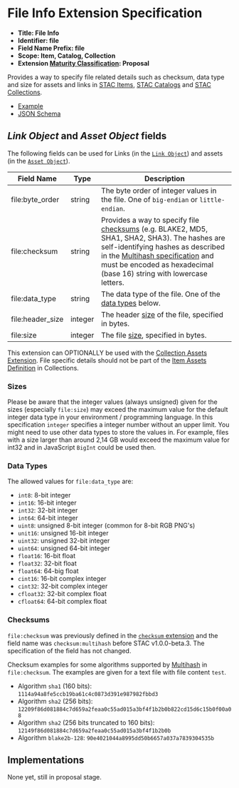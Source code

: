 # File Info Extension Specification

- **Title: File Info** 
- **Identifier: file**
- **Field Name Prefix: file**
- **Scope: Item, Catalog, Collection**
- **Extension [Maturity Classification](../README.md#extension-maturity): Proposal**

Provides a way to specify file related details such as checksum, data type and size for assets and links in [STAC Items](../../item-spec/item-spec.md), [STAC Catalogs](../../catalog-spec/catalog-spec.md) and [STAC Collections](../../collection-spec/collection-spec.md).

- [Example](examples/sentinel1.json)
- [JSON Schema](json-schema/schema.json)

## *Link Object* and *Asset Object* fields

The following fields can be used for Links (in the [`Link Object`](../../item-spec/item-spec.md#link-object)) and assets (in the [`Asset Object`](../../item-spec/item-spec.md#asset-object)).

| Field Name         | Type   | Description                                                  |
| ------------------ | ------ | ------------------------------------------------------------ |
| file:byte_order | string | The byte order of integer values in the file. One of `big-endian` or `little-endian`. |
| file:checksum | string | Provides a way to specify file [checksums](#checksums) (e.g. BLAKE2, MD5, SHA1, SHA2, SHA3). The hashes are self-identifying hashes as described in the [Multihash specification](https://github.com/multiformats/multihash) and must be encoded as hexadecimal (base 16) string with lowercase letters. |
| file:data_type | string | The data type of the file. One of the [data types](#data-types) below. |
| file:header_size | integer | The header [size](#sizes) of the file, specified in bytes. |
| file:size | integer | The file [size](#sizes), specified in bytes. |

This extension can OPTIONALLY be used with the [Collection Assets Extension](../collection-assets/README.md).
File specific details should not be part of the [Item Assets Definition](../item-assets/README.md) in Collections.

### Sizes

Please be aware that the integer values (always unsigned) given for the sizes (especially `file:size`)  may exceed the maximum value for the default integer data type in your environment / programming language. In this specification `integer` specifies a integer number without an upper limit. You might need to use other data types to store the values in. For example, files with a size larger than around 2,14 GB would exceed the maximum value for int32 and in JavaScript `BigInt` could be used then.

### Data Types

The allowed values for `file:data_type` are:

- `int8`: 8-bit integer
- `int16`: 16-bit integer
- `int32`: 32-bit integer
- `int64`: 64-bit integer
- `uint8`: unsigned 8-bit integer (common for 8-bit RGB PNG's)
- `unit16`: unsigned 16-bit integer
- `uint32`: unsigned 32-bit integer
- `uint64`: unsigned 64-bit integer
- `float16`: 16-bit float
- `float32`: 32-bit float
- `float64`: 64-big float
- `cint16`: 16-bit complex integer
- `cint32`: 32-bit complex integer
- `cfloat32`: 32-bit complex float
- `cfloat64`: 64-bit complex float

### Checksums

`file:checksum` was previously defined in the [`checksum` extension](https://github.com/radiantearth/stac-spec/blob/v1.0.0-beta.2/extensions/checksum/README.md) and the field name was `checksum:multihash` before STAC v1.0.0-beta.3. The specification of the field has not changed.

Checksum examples for some algorithms supported by [Multihash](https://github.com/multiformats/multihash) in `file:checksum`. The examples are given for a text file with file content `test`.

- Algorithm `sha1` (160 bits): `1114a94a8fe5ccb19ba61c4c0873d391e987982fbbd3`
- Algorithm `sha2` (256 bits): `12209f86d081884c7d659a2feaa0c55ad015a3bf4f1b2b0b822cd15d6c15b0f00a08`
- Algorithm `sha2` (256 bits truncated to 160 bits): `12149f86d081884c7d659a2feaa0c55ad015a3bf4f1b2b0b`
- Algorithm `blake2b-128`: `90e4021044a8995dd50b6657a037a7839304535b`

## Implementations

None yet, still in proposal stage.
